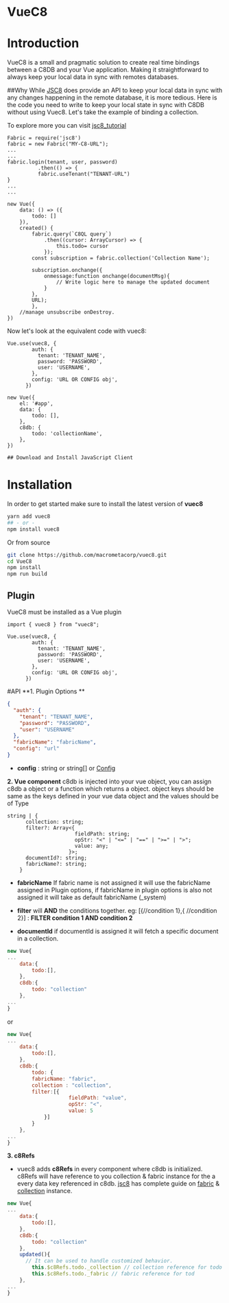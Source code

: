 # VueC8

# Introduction

VueC8 is a small and pragmatic solution to create real time bindings between a C8DB and your Vue application. Making it straightforward to always keep your local data in sync with remotes databases.

##Why
While [JSC8](https://github.com/macrometacorp/jsC8 'JSC8') does provide an API to keep your local data in sync with any changes happening in the remote database, it is more tedious. Here is the code you need to write to keep your local state in sync with C8DB without using Vuec8. Let's take the example of binding a collection.

To explore more you can visit [jsc8_tutorial](https://cdn.document360.io/d1a6730a-fd70-4f0a-a08d-dfa28ca8b958/Images/Documentation/pyc8_tutorial.png)

    Fabric = require('jsc8')
    fabric = new Fabric("MY-C8-URL");
    ...
    ...
    fabric.login(tenant, user, password)
              .then(() => {
              fabric.useTenant("TENANT-URL")
    }
    ...
    ...

    new Vue({
    	data: () => ({
    		todo: []
    	}),
    	created() {
    		fabric.query(`C8QL query`)
        		.then((cursor: ArrayCursor) => {
    				this.todo= cursor
    			});
    		const subscription = fabric.collection('Collection Name');

    		subscription.onchange({
    			onmessage:function onchange(documentMsg){
    				// Write logic here to manage the updated document
    			}
    		},
    		URL);
    		},
    	//manage unsubscribe onDestroy.
    })

Now let's look at the equivalent code with vuec8:

    Vue.use(vuec8, {
            auth: {
              tenant: 'TENANT_NAME',
              password: 'PASSWORD',
              user: 'USERNAME',
            },
            config: 'URL OR CONFIG obj',
          })

    new Vue({
    	el: '#app',
    	data: {
    		todo: [],
    	},
    	c8db: {
    		todo: 'collectionName',
    	},
    })

    ## Download and Install JavaScript Client

# Installation

In order to get started make sure to install the latest version of **vuec8**

```bash
yarn add vuec8
## - or -
npm install vuec8
```

Or from source

```bash
git clone https://github.com/macrometacorp/vuec8.git
cd VueC8
npm install
npm run build
```

## Plugin

VueC8 must be installed as a Vue plugin

    import { vuec8 } from "vuec8";

    Vue.use(vuec8, {
            auth: {
              tenant: 'TENANT_NAME',
              password: 'PASSWORD',
              user: 'USERNAME',
            },
            config: 'URL OR CONFIG obj',
          })

#API
**1. Plugin Options **

```json
{
  "auth": {
    "tenant": "TENANT_NAME",
    "password": "PASSWORD",
    "user": "USERNAME"
  },
  "fabricName": "fabricName",
  "config": "url"
}
```

- **config** : string or string[] or [Config](https://github.com/Macrometacorp/jsC8/blob/master/src/connection.ts#L66 'Config')

**2. Vue component**
c8db is injected into your vue object, you can assign c8db a object or a function which returns a object. object keys should be same as the keys defined in your vue data object and the values should be of Type

```
string | {
      collection: string;
      filter?: Array<{
					  fieldPath: string;
					  opStr: "<" | "<=" | "==" | ">=" | ">";
					  value: any;
					}>;
      documentId?: string;
      fabricName?: string;
    }
```

- **fabricName** If fabric name is not assigned it will use the fabricName assigned in Plugin options, if fabricName in plugin options is also not assigned it will take as default fabricName (\_system)

- **filter** will **AND** the conditions together.
  eg: [{//condition 1},{ //condition 2}] : **FILTER condition 1 AND condition 2**

- **documentId** if documentId is assigned it will fetch a specific document in a collection.

```javascript
new Vue{
...
	data:{
		todo:[],
	},
	c8db:{
		todo: "collection"
	},
...
}
```

or

```javascript
new Vue{
...
	data:{
		todo:[],
	},
	c8db:{
		todo: {
		fabricName: "fabric",
		collection : "collection",
		filter:[{
					fieldPath: "value",
					opStr: "<",
					value: 5
			}]
		}
	},
...
}
```

**3. c8Refs**

- vuec8 adds **c8Refs** in every component where c8db is initialized. c8Refs will have reference to you collection & fabric instance for the a every data key referenced in c8db.
  [jsc8](https://github.com/Macrometacorp/jsC8 'jsc8') has complete guide on [fabric](https://github.com/Macrometacorp/jsC8/blob/master/docs/Reference/Database/FabricManipulation.mdhttp:// 'fabric') & [collection](https://github.com/Macrometacorp/jsC8/tree/master/docs/Reference/Collection 'collection') instance.

```javascript
new Vue{
...
	data:{
		todo:[],
	},
	c8db:{
		todo: "collection"
	},
	updated(){
	  // It can be used to handle customized behavior.
		this.$c8Refs.todo._collection // collection reference for todo
		this.$c8Refs.todo._fabric // fabric reference for tod
	},
...
}
```
